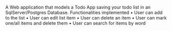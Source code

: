  A Web application that models a Todo App saving your todo list in an SqlServer/Postgres Database. 
 Functionalities implemented
•	User can add to the list
•	User can edit list item
•	User can delete an item
•	User can mark one/all items and delete them
•	User can search for items by word
